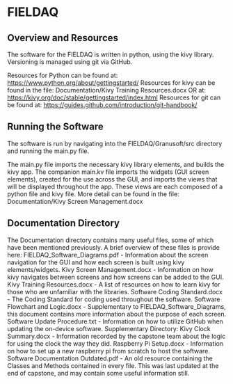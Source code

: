 # FIELDAQ

## Overview and Resources
The software for the FIELDAQ is written in python, using the kivy library. Versioning is managed using git via GitHub.

Resources for Python can be found at: https://www.python.org/about/gettingstarted/
Resources for kivy can be found in the file: Documentation/Kivy Training Resources.docx
			      OR at: https://kivy.org/doc/stable/gettingstarted/index.html
Resources for git can be found at: https://guides.github.com/introduction/git-handbook/

## Running the Software
The software is run by navigating into the FIELDAQ/Granusoft/src directory and running the main.py file.

The main.py file imports the necessary kivy library elements, and builds the kivy app. The companion main.kv file imports the widgets (GUI screen elements), created for the use across the GUI, and imports the views that will be displayed throughout the app. These views are each composed of a python file and kivy file. More detail can be found in the file: Documentation/Kivy Screen Management.docx

## Documentation Directory
The Documentation directory contains many useful files, some of which have been mentioned previously. A brief overview of these files is provide here:
	FIELDAQ_Software_Diagrams.pdf - 	Information about the screen navigation for the GUI and how each screen is built using kivy elements/widgets.	Kivy Screen Management.docx - 	Information on how kivy navigates between screens and how screens can be added to the GUI.	Kivy Training Resources.docx - 	A list of resources on how to learn kivy for those who are unfamiliar with the libraries.	Software Coding Standard.docx -	The Coding Standard for coding used throughout the software.	Software Flowchart and Logic.docx - 	Supplementary to FIELDAQ_Software_Diagrams, this document contains more information about the purpose of each screen.	Software Update Procedure.txt - 	Information on how to utilize GitHub when updating the on-device software.	Supplementary Directory:		Kivy Clock Summary.docx - 	Information recorded by the capstone team about the logic for using the clock the way they did.		Raspberry Pi Setup.docx - 	Information on how to set up a new raspberry pi from scratch to host the software.		Software Documentation Outdated.pdf - 	An old resource containing the Classes and Methods contained in every file. This was last updated at the end of capstone, and may contain some useful information still.